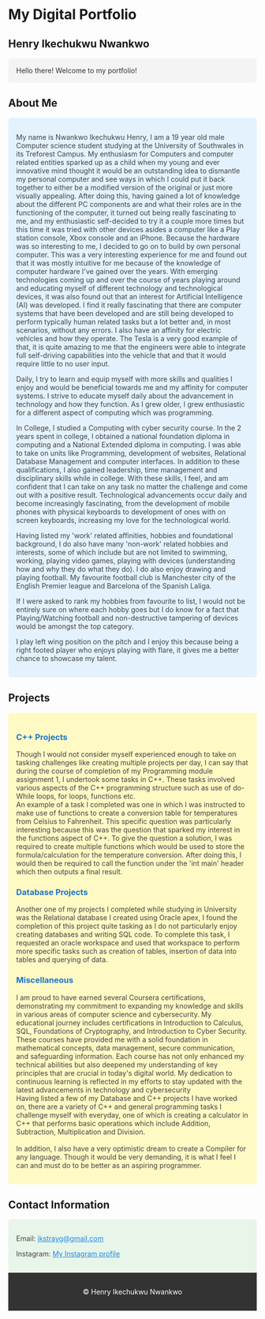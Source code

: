 # My Digital Portfolio

## Henry Ikechukwu Nwankwo

<p style="color: #333; background-color: #f4f4f4; padding: 1rem; border-radius: 5px;">
Hello there! Welcome to my portfolio!
</p>

## About Me

<section style="background-color: #e3f2fd; padding: 1rem; border-radius: 5px;">
<p style="color: #424242;">
My name is Nwankwo Ikechukwu Henry, I am a 19 year old male Computer science student studying at the University of Southwales in its Treforest Campus. My enthusiasm for Computers and computer related entities sparked up as a child when my
young and ever innovative mind thought it would be an outstanding idea to dismantle my
personal computer and see ways in which I could put it back together to either be a
modified version of the original or just more visually appealing. After doing this, having
gained a lot of knowledge about the different PC components are and what their roles are in
the functioning of the computer, it turned out being really fascinating to me, and my
enthusiastic self-decided to try it a couple more times but this time it was tried with other
devices asides a computer like a Play station console, Xbox console and an iPhone.
Because the hardware was so interesting to me, I decided to go on to build by own personal
computer. This was a very interesting experience for me and found out that it was mostly
intuitive for me because of the knowledge of computer hardware I've gained over the years.
With emerging technologies coming up and over the course of years playing around and
educating myself of different technology and technological devices, it was also found out
that an interest for Artificial Intelligence (AI) was developed. I find it really fascinating that
there are computer systems that have been developed and are still being developed to
perform typically human related tasks but a lot better and, in most scenarios, without any
errors. I also have an affinity for electric vehicles and how they operate. The Tesla is a very
good example of that, it is quite amazing to me that the engineers were able to integrate
full self-driving capabilities into the vehicle that and that it would require little to no user
input.
</p>
<p style="color: #424242;">
Daily, I try to learn and equip myself with more skills and qualities I enjoy and would be
beneficial towards me and my affinity for computer systems. I strive to educate myself daily
about the advancement in technology and how they function. As I grew older, I grew
enthusiastic for a different aspect of computing which was programming.
</p>
<p style="color: #424242;">
In College, I studied a Computing with cyber security course. In the 2 years spent in college, I obtained a national foundation diploma in
computing and a National Extended diploma in computing. I was able to take on units like
Programming, development of websites, Relational Database Management and computer interfaces. In addition to these
qualifications, I also gained leadership, time management and disciplinary skills while in
college. With these skills, I feel, and am confident that I can take on any task no matter the
challenge and come out with a positive result.
Technological advancements occur daily and become increasingly fascinating, from the
development of mobile phones with physical keyboards to development of ones with on
screen keyboards, increasing my love for the technological world.
</p>
<p style="color: #424242;">
Having listed my 'work' related affinities, hobbies and foundational background, I do also have many 'non-work' related hobbies and interests, some of which include but are not limited to swimming, working, playing video games, playing with devices (understanding how and why they do what they do). I do also enjoy drawing and playing football. My favourite football club is Manchester city of the English Premier league and Barcelona of the Spanish Laliga.
</p>
<p style="color: #424242;">
If I were asked to rank my hobbies from favourite to list, I would not be entirely sure on where each hobby goes but I do know for a fact that Playing/Watching football and non-destructive tampering of devices would be amongst the top category.
</p>
<p style="color: #424242;">
I play left wing position on the pitch and I enjoy this because being a right footed player who enjoys playing with flare, it gives me a better chance to showcase my talent.
</p>
</section>

## Projects

<section style="background-color: #fff9c4; padding: 1rem; border-radius: 5px;">
<h3 style="color: #1976d2;">C++ Projects</h3>
<p style="color: #424242;">
Though I would not consider myself experienced enough to take on tasking challenges like creating multiple projects per day, I can say that during the course of completion of my Programming module assignment 1, I undertook some tasks in C++. These tasks involved various aspects of the C++ programming structure such as use of do-While loops, for loops, functions etc. <br>
An example of a task I completed was one in which I was instructed to make use of functions to create a conversion table for temperatures from Celsius to Fahrenheit. This specific question was particularly interesting because this was the question that sparked my interest in the functions aspect of C++. To give the question a solution, I was required to create multiple functions which would be used to store the formula/calculation for the temperature conversion. After doing this, I would then be required to call the function under the 'int main' header which then outputs a final result.
</p>
<h3 style="color: #1976d2;">Database Projects</h3>
<p style="color: #424242;">
Another one of my projects I completed while studying in University was the Relational database I created using Oracle apex, I found the completion of this project quite tasking as I do not particularly enjoy creating databases and writing SQL code. To complete this task, I requested an oracle workspace and used that workspace to perform more specific tasks such as creation of tables, insertion of data into tables and querying of data.
</p>
<h3 style="color: #1976d2;">Miscellaneous</h3>
<p style="color: #424242;">
I am proud to have earned several Coursera certifications, demonstrating my commitment to expanding my knowledge and skills in various areas of computer science and cybersecurity. My educational journey includes certifications in Introduction to Calculus, SQL, Foundations of Cryptography, and Introduction to Cyber Security. These courses have provided me with a solid foundation in mathematical concepts, data management, secure communication, and safeguarding information. Each course has not only enhanced my technical abilities but also deepened my understanding of key principles that are crucial in today's digital world. My dedication to continuous learning is reflected in my efforts to stay updated with the latest advancements in technology and cybersecurity <br>
Having listed a few of my Database and C++ projects I have worked on, there are a variety of C++ and general programming tasks I challenge myself with everyday, one of which is creating a calculator in C++ that performs basic operations which include Addition, Subtraction, Multiplication and Division. <br><br>
In addition, I also have a very optimistic dream to create a Compiler for any language. Though it would be very demanding, it is what I feel I can and must do to be better as an aspiring programmer.
</p>
</section>

## Contact Information

<section style="background-color: #e8f5e9; padding: 1rem; border-radius: 5px;">
<p style="color: #424242;">
Email: <a href="mailto:ikstrayg@gmail.com" style="color: #1e88e5;">ikstrayg@gmail.com</a>
</p>
<p style="color: #424242;">
Instagram: <a href="https://instagram.com/ikstrayg" style="color: #1e88e5;">My Instagram profile</a>
</p>
</section>

<footer style="background-color: #333; color: white; text-align: center; padding: 1rem 0;">
<p>&copy; Henry Ikechukwu Nwankwo</p>
</footer>
